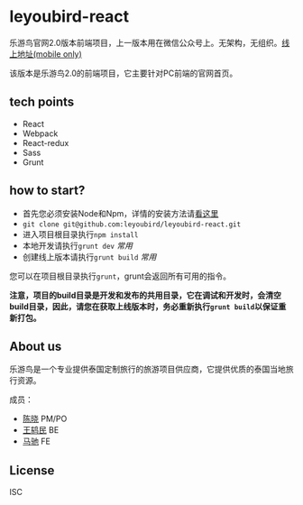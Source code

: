 # leyoubird-react

乐游鸟官网2.0版本前端项目，上一版本用在微信公众号上。无架构，无组织。[线上地址(mobile only)](http://www.leyoubird.com)


该版本是乐游鸟2.0的前端项目，它主要针对PC前端的官网首页。

## tech points

- React
- Webpack
- React-redux
- Sass
- Grunt

## how to start?

- 首先您必须安装Node和Npm，详情的安装方法请[看这里](https://nodejs.org/zh-cn/)
- `git clone git@github.com:leyoubird/leyoubird-react.git`
- 进入项目根目录执行`npm install`
- 本地开发请执行`grunt dev` *常用*
- 创建线上版本请执行`grunt build` *常用*

您可以在项目根目录执行`grunt`，grunt会返回所有可用的指令。

**注意，项目的build目录是开发和发布的共用目录，它在调试和开发时，会清空build目录，因此，请您在获取上线版本时，务必重新执行`grunt build`以保证重新打包。**

## About us

乐游鸟是一个专业提供泰国定制旅行的旅游项目供应商，它提供优质的泰国当地旅行资源。

成员：

- [陈晓](https://github.com/Tylerrchen) PM/PO
- [王鸫民](https://github.com/wangdming) BE
- [马驰](https://github.com/echoloyuk) FE

## License

ISC